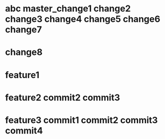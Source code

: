 # abc  master_change1  change2 change3  change4 change5 change6 change7
# change8

# feature1

# feature2  commit2 commit3

# feature3  commit1 commit2 commit3 commit4